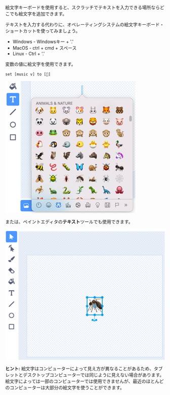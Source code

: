 絵文字キーボードを使用すると、スクラッチでテキストを入力できる場所ならどこでも絵文字を追加できます。

テキストを入力する代わりに、オペレーティングシステムの絵文字キーボード・ショートカットを使ってみましょう。
- Windows - Windowsキー + '.'
- MacOS - ctrl + cmd + スペース
- Linux - Ctrl + '.'

変数の値に絵文字を使用できます。
```blocks3
set [music v] to [🎵]
```

![desc](images/emoji-keyboard.png)

または、ペイントエディタの**テキスト**ツールでも使用できます。

![desc](images/emoji-mosquito.png)

**ヒント:** 絵文字はコンピューターによって見え方が異なることがあるため、タブレットとデスクトップコンピューターでは同じように見えない場合があります。 絵文字によっては一部のコンピューターでは使用できませんが、最近のほとんどのコンピューターは大部分の絵文字を使うことができます。

